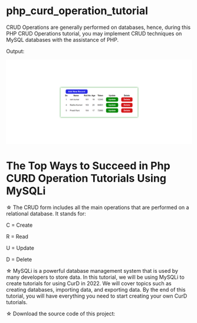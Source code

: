 # php_curd_operation_tutorial
CRUD Operations are generally performed on databases, hence, during this PHP CRUD Operations tutorial, you may implement CRUD techniques on MySQL databases with the assistance of PHP.

<p>Output:</p>
<img src="https://github.com/BHOLU-SINGH/php_curd_operation_tutorial/blob/master/Output_IMG.png" />

<h1>The Top Ways to Succeed in Php CURD Operation Tutorials Using MySQLi</h1>
<p>☆ The CRUD form includes all the main operations that are performed on a relational database. It stands for:</p>
<p>C = Create</p>
<p>R = Read</p>
<p>U = Update</p>
<p>D = Delete</p>

<p>☆ MySQLi is a powerful database management system that is used by many developers to store data. In this tutorial, we will be using MySQLi to create tutorials for using CurD in 2022. We will cover topics such as creating databases, importing data, and exporting data. By the end of this tutorial, you will have everything you need to start creating your own CurD tutorials.</p>

<p>☆ Download the source code of this project:</p>

<style>
  a{
  border: none; 
  outline: none; 
  text-decoration: none; 
  background: #252525; 
  color: #fff; 
  padding: 12px 30px; 
  border-radius: 20px 40px;
  }
</sytle>

<a href="https://github.com/BHOLU-SINGH/php_curd_operation_tutorial/archive/refs/heads/master.zip" target="_blank">Download Project!</a>
